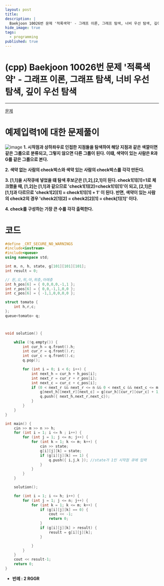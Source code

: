 ```yaml
---
layout: post
title: 
description: |
  Baekjoon 10026번 문제 '적록색약' - 그래프 이론, 그래프 탐색, 너비 우선 탐색, 깊이 우선 탐색
hide_image: true
tags:
  - programming
published: true
---
```


# (cpp) Baekjoon 10026번 문제 '적록색약' - 그래프 이론, 그래프 탐색, 너비 우선 탐색, 깊이 우선 탐색
* * *
[문제](https://www.acmicpc.net/problem/10026)   
   
# 예제입력1에 대한 문제풀이
![image](https://user-images.githubusercontent.com/69246778/219866304-ad69dc85-38f9-4b6a-aaef-515735e697bd.png)
**1. 시작점과 상하좌우로 인접한 지점들을 탐색하여 해당 지점과 같은 색깔이면 같은 그룹으로 분류되고, 그렇지 않으면 다른 그룹이 된다.
이떄, 색약이 있는 사람은 R과 G를 같은 그룹으로 본다.**  
   
**2. 색약 없는 사람의 check박스와 색약 있는 사람의 check박스를 각각 만든다.**   
   
**3. [1,1]을 시작큐에 넣었을 떄 탐색 후보군은 [1,2],[2,1]이 된다. check1[1][1]=1로 체크했을 때, [1,2]는
[1,1]과 같으므로 'check1[1][2]=check1[1][1]'이 되고, [2,1]은 [1,1]과 다르므로 'check1[2][1] = check1[1][1] + 1'
이 된다. 반면, 색약이 있는 사람의 check2의 경우 'check2[1][2] = check2[2][1] = check[1][1]' 이다.**   

**4. check를 구성하는 가장 큰 수를 각각 출력한다.**   

   
# 코드
```cpp
#define _CRT_SECURE_NO_WARNINGS
#include<iostream>
#include<queue>
using namespace std;

int m, n, h, state, g[101][101][101];
int result = 0;

// 왼,오,위,아,위층,아래층
int h_pos[6] = { 0,0,0,0,-1,1 };
int r_pos[6] = { 0,0,-1,1,0,0 };
int c_pos[6] = { -1,1,0,0,0,0 };

struct tomato {
	int h,r,c;
};
queue<tomato> q;



void solution() {

	while (!q.empty()) {
		int cur_h = q.front().h;
		int cur_r = q.front().r; 
		int cur_c = q.front().c;
		q.pop();

		for (int i = 0; i < 6; i++) {
			int next_h = cur_h + h_pos[i];
			int next_r = cur_r + r_pos[i];
			int next_c = cur_c + c_pos[i];
			if (0 < next_r && next_r <= n && 0 < next_c && next_c <= m && 0 < next_h && next_h <= h && g[next_h][next_r][next_c] == 0) {
				g[next_h][next_r][next_c] = g[cur_h][cur_r][cur_c] + 1;
				q.push({ next_h,next_r,next_c});
			}
		}
	}
}

int main() {
	cin >> m >> n >> h;
	for (int i = 1; i <= h ; i++) {
		for (int j = 1; j <= n; j++) {
			for (int k = 1; k <= m; k++) {
				cin >> state;
				g[i][j][k] = state;
				if (g[i][j][k] == 1) {
					q.push({ i,j,k }); //state가 1인 시작점 큐에 입력
				}
			}
		}
	}

	solution();

	for (int i = 1; i <= h; i++) {
		for (int j = 1; j <= n; j++) {
			for (int k = 1; k <= m; k++) {
				if (g[i][j][k] == 0) {
					cout << -1;
					return 0;
				}
				if (g[i][j][k] > result) {
					result = g[i][j][k];
				}

			}
		}
	}
	cout << result-1;
	return 0;
}
```   
* **반례 : 2 RGGR**
